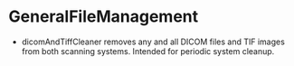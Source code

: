 # GeneralFileManagement

- dicomAndTiffCleaner removes any and all DICOM files and TIF images from both scanning systems. Intended for periodic system cleanup.
